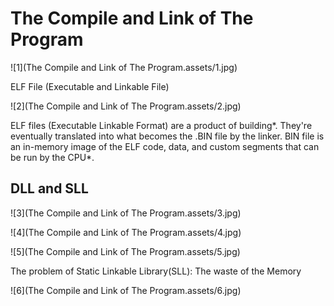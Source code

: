 # The Compile and Link of  The Program

![1](The Compile and Link of  The Program.assets/1.jpg)

ELF File (Executable and Linkable File)

![2](The Compile and Link of  The Program.assets/2.jpg)

ELF files (Executable Linkable Format) are a product of building*. They're eventually translated into what becomes the .BIN file by the linker. BIN file is an in-memory image of the ELF code, data, and custom segments that can be run by the CPU*. 

## DLL and SLL

![3](The Compile and Link of  The Program.assets/3.jpg)

![4](The Compile and Link of  The Program.assets/4.jpg)

![5](The Compile and Link of  The Program.assets/5.jpg)

The problem of Static Linkable Library(SLL): The waste of the Memory

![6](The Compile and Link of  The Program.assets/6.jpg)